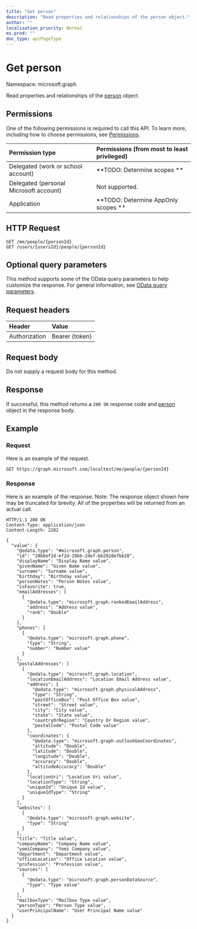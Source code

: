 ```yaml
---
title: "Get person"
description: "Read properties and relationships of the person object."
author: ""
localization_priority: Normal
ms.prod: ""
doc_type: apiPageType
---
```


# Get person

Namespace: microsoft.graph

Read properties and relationships of the [person](../resources/person.md) object.

## Permissions
One of the following permissions is required to call this API. To learn more, including how to choose permissions, see [Permissions](/concepts/permissions-reference.md).

|Permission type|Permissions (from most to least privileged)|
|:---|:---|
|Delegated (work or school account)|**TODO: Determine scopes **|
|Delegated (personal Microsoft account)|Not supported.|
|Application|**TODO: Determine AppOnly scopes **|

## HTTP Request
<!-- {
  "blockType": "ignored"
}
-->
``` http
GET /me/people/{personId}
GET /users/{usersId}/people/{personId}
```

## Optional query parameters
This method supports some of the OData query parameters to help customize the response. For general information, see [OData query parameters](/graph/query-parameters).

## Request headers
|Header|Value|
|:---|:---|
|Authorization|Bearer {token}|

## Request body
Do not supply a request body for this method.

## Response
If successful, this method returns a `200 OK` response code and [person](../resources/person.md) object in the response body.

## Example

### Request
Here is an example of the request.
<!-- {
  "blockType": "request",
  "name": "get_person"
}
-->
``` http
GET https://graph.microsoft.com/localtest/me/people/{personId}
```

### Response
Here is an example of the response. Note: The response object shown here may be truncated for brevity. All of the properties will be returned from an actual call.
<!-- {
  "blockType": "response",
  "truncated": true,
  "@odata.type": "microsoft.graph.person"
}
-->
``` http
HTTP/1.1 200 OK
Content-Type: application/json
Content-Length: 2282

{
  "value": {
    "@odata.type": "#microsoft.graph.person",
    "id": "28bbef2d-ef2d-28bb-2def-bb282defbb28",
    "displayName": "Display Name value",
    "givenName": "Given Name value",
    "surname": "Surname value",
    "birthday": "Birthday value",
    "personNotes": "Person Notes value",
    "isFavorite": true,
    "emailAddresses": [
      {
        "@odata.type": "microsoft.graph.rankedEmailAddress",
        "address": "Address value",
        "rank": "Double"
      }
    ],
    "phones": [
      {
        "@odata.type": "microsoft.graph.phone",
        "type": "String",
        "number": "Number value"
      }
    ],
    "postalAddresses": [
      {
        "@odata.type": "microsoft.graph.location",
        "locationEmailAddress": "Location Email Address value",
        "address": {
          "@odata.type": "microsoft.graph.physicalAddress",
          "type": "String",
          "postOfficeBox": "Post Office Box value",
          "street": "Street value",
          "city": "City value",
          "state": "State value",
          "countryOrRegion": "Country Or Region value",
          "postalCode": "Postal Code value"
        },
        "coordinates": {
          "@odata.type": "microsoft.graph.outlookGeoCoordinates",
          "altitude": "Double",
          "latitude": "Double",
          "longitude": "Double",
          "accuracy": "Double",
          "altitudeAccuracy": "Double"
        },
        "locationUri": "Location Uri value",
        "locationType": "String",
        "uniqueId": "Unique Id value",
        "uniqueIdType": "String"
      }
    ],
    "websites": [
      {
        "@odata.type": "microsoft.graph.website",
        "type": "String"
      }
    ],
    "title": "Title value",
    "companyName": "Company Name value",
    "yomiCompany": "Yomi Company value",
    "department": "Department value",
    "officeLocation": "Office Location value",
    "profession": "Profession value",
    "sources": [
      {
        "@odata.type": "microsoft.graph.personDataSource",
        "type": "Type value"
      }
    ],
    "mailboxType": "Mailbox Type value",
    "personType": "Person Type value",
    "userPrincipalName": "User Principal Name value"
  }
}
```

